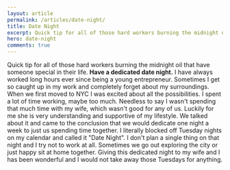 ```yaml
---
layout: article
permalink: /articles/date-night/
title: Date Night
excerpt: Quick tip for all of those hard workers burning the midnight oil that have someone special in their life. Have a dedicated date night.
hero: date-night
comments: true
---
```


Quick tip for all of those hard workers burning the midnight oil that have someone special in their life. **Have a dedicated date night.** I have always worked long hours ever since being a young entrepreneur. Sometimes I get so caught up in my work and completely forget about my surroundings. When we first moved to NYC I was excited about all the possibilities. I spent a lot of time working, maybe too much. Needless to say I wasn't spending that much time with my wife, which wasn't good for any of us. Luckily for me she is very understanding and supportive of my lifestyle. We talked about it and came to the conclusion that we would dedicate one night a week to just us spending time together. I literally blocked off Tuesday nights on my calendar and called it "Date Night". I don't plan a single thing on that night and I try not to work at all. Sometimes we go out exploring the city or just happy sit at home together. Giving this dedicated night to my wife and I has been wonderful and I would not take away those Tuesdays for anything.
